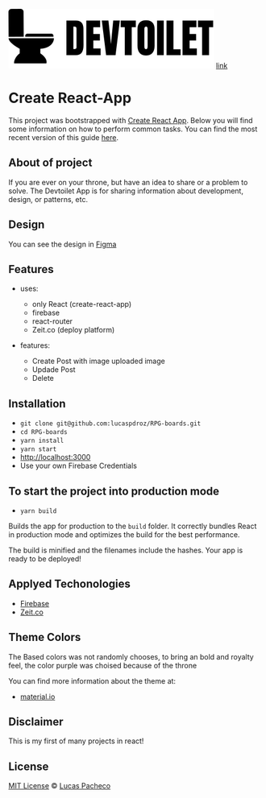 

![Devtoilet logo](src/assets/Logo-black.svg)
[link](https://rpg-boards-gniknv2g6.now.sh)

# Create React-App

This project was bootstrapped with [Create React App](https://github.com/facebookincubator/create-react-app).
Below you will find some information on how to perform common tasks.
You can find the most recent version of this guide [here](https://github.com/facebookincubator/create-react-app/blob/master/packages/react-scripts/template/README.md).

## About of project

If you are ever on your throne, but have an idea to share or a problem to solve.
The Devtoilet App is for sharing information about development, design, or patterns, etc.

## Design

You can see the design in
[Figma](https://www.figma.com/file/d5BTJ3dh6Sx5Kuq7Dxe37A/RPG?node-id=0%3A1)


## Features
* uses:
  * only React (create-react-app)
  * firebase
  * react-router
  * Zeit.co (deploy platform)
  
* features:
  * Create Post with image uploaded image
  * Updade Post
  * Delete

## Installation

* `git clone git@github.com:lucaspdroz/RPG-boards.git`
* `cd RPG-boards`
* `yarn install`
* `yarn start`
* [http://localhost:3000](http://localhost:3000)
* Use your own Firebase Credentials



## To start the project into production mode

* `yarn build`

Builds the app for production to the `build` folder.
It correctly bundles React in production mode and optimizes the build for the best performance.

The build is minified and the filenames include the hashes.
Your app is ready to be deployed!

## Applyed Techonologies
 - [Firebase](https://firebase.google.com/)
 - [Zeit.co](https://zeit.co/)

## Theme Colors  
 The Based colors was not randomly chooses, to bring an bold and royalty feel, the color purple was choised because of the throne

You can find more information about the theme at:
 - [material.io](https://material.io/resources/color/#!/?view.left=1&view.right=1&primary.color=342441&secondary.color=c495f9)

## Disclaimer 

This is my first of many projects in react!


## License

[MIT License](./LICENSE) © [Lucas Pacheco](https://github.com/lucaspdroz)
